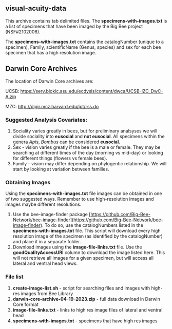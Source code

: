 ## visual-acuity-data

This archive contains tab delimited files. The **specimens-with-images.txt** is a list of specimens that have been imaged by the Big Bee project (NSF#2102006). 

The **specimens-with-images.txt** contains the catalogNumber (unique to a specimen), Family, scientificName (Genus, species) and sex for each bee specimen that has a high resolution image.

## Darwin Core Archives
The location of Darwin Core archives are:

UCSB: https://serv.biokic.asu.edu/ecdysis/content/dwca/UCSB-IZC_DwC-A.zip

MZC: http://digir.mcz.harvard.edu/ipt/rss.do

### Suggested Analysis Covariates:
1. Sociality varies greatly in bees, but for preliminary analsyses we will divide sociality into **eusocial** and **not eusocial**. All specimens within the genera _Apis_, _Bombus_ can be considered **eusocial**. 
2. Sex - vision varies greatly if the bee is a male or female. They may be searching at different times of the day (morning vs mid-day) or looking for different things (flowers vs female bees).
3. Family - vision may differ depending on phylogentic relationship. We will start by looking at variation between families.

### Obtaining Images
Using the **specimens-with-images.txt** file images can be obtained in one of two suggested ways. Remember to use high-resolution images and images maybe different resolutions.
1. Use the bee-image-finder package [https://github.com/Big-Bee-Network/bee-image-finder](https://github.com/Big-Bee-Network/bee-image-finder). To do so, use the catalogNumbers listed in the **specimens-with-images.txt** file. This script will download every high resolution image of the specimen (as identified by the catalogNumber) and place it in a separate folder.
2. Download images using the **image-file-links.txt** file. Use the **goodQualityAccessURI** column to download the image listed here. This will not retrieve all images for a given specimen, but will access all lateral and ventral head views.


### File list
1. **create-image-list.sh** - script for searching files and images with high-res images from Bee Library
2. **darwin-core-archive-04-19-2023.zip** - full data download in Darwin Core format
3. **image-file-links.txt** - links to high res image files of lateral and ventral head
4. **specimens-with-images.txt** - specimens that have high res images
